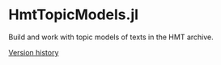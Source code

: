 # HmtTopicModels.jl

Build and work with topic models of texts in the HMT archive.

[Version history](./releases.md)
